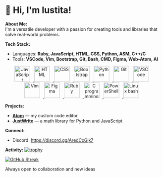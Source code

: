 # 👋 Hi, I'm Iustita!

**About Me:**  
I'm a versatile developer with a passion for creating tools and libraries that solve real-world problems.

**Tech Stack:**  
- Languages: **Ruby, JavaScript, HTML, CSS, Python, ASM, C++/C**
- Tools: **VSCode, Vim, Bootstrap, Git, Bash, CMD, Figma, Web-Atom, AI**
<div align="center">
  <a href="https://developer.mozilla.org/en-US/docs/Web/JavaScript" target="_blank" rel="noreferrer">
    <img alt="JavaScript" height="50px" style="padding-right:10px;" src="https://cdn.jsdelivr.net/gh/devicons/devicon/icons/javascript/javascript-plain.svg" />
  </a>
  <a href="https://developer.mozilla.org/en-US/docs/Web/HTML" target="_blank" rel="noreferrer">
    <img alt="HTML" height="50px" style="padding-right:10px;" src="https://cdn.jsdelivr.net/gh/devicons/devicon/icons/html5/html5-original.svg" />
  </a>
  <a href="https://developer.mozilla.org/en-US/docs/Web/CSS" target="_blank" rel="noreferrer">
    <img alt="CSS" height="50px" style="padding-right:10px;" src="https://cdn.jsdelivr.net/gh/devicons/devicon/icons/css3/css3-original.svg" />
  </a>
  <a href="https://getbootstrap.com/" target="_blank" rel="noreferrer">
    <img alt="Bootstrap" height="50px" style="padding-right:10px;" src="https://cdn.jsdelivr.net/gh/devicons/devicon/icons/bootstrap/bootstrap-original.svg" />
  </a>    
  <a href="https://www.python.org/" target="_blank" rel="noreferrer">
    <img alt="Python" height="50px" style="padding-right:10px;" src="https://cdn.jsdelivr.net/gh/devicons/devicon/icons/python/python-original.svg" />
  </a>
  <a href="https://git-scm.com/" target="_blank" rel="noreferrer">
    <img alt="Git" height="50px" style="padding-right:10px;" src="https://cdn.jsdelivr.net/gh/devicons/devicon/icons/git/git-original.svg" />
  </a>
  <a href="https://code.visualstudio.com/" target="_blank" rel="noreferrer">
    <img alt="VSCode" height="50px" style="padding-right:10px;" src="https://cdn.jsdelivr.net/gh/devicons/devicon/icons/vscode/vscode-original.svg" />
  </a>
  <a href="https://www.vim.org/" target="_blank" rel="noreferrer">
    <img alt="Vim" height="50px" style="padding-right:10px;" src="https://cdn.jsdelivr.net/gh/devicons/devicon/icons/vim/vim-original.svg" />
  </a>
  <a href="https://www.figma.com/" target="_blank" rel="noreferrer">
    <img alt="Figma" height="50px" style="padding-right:10px;" src="https://cdn.jsdelivr.net/gh/devicons/devicon/icons/figma/figma-original.svg" /> 
  </a>
  <a href="https://www.ruby-lang.org/" target="_blank" rel="noreferrer">
    <img alt="Ruby" height="50px" style="padding-right:10px;" src="https://upload.wikimedia.org/wikipedia/commons/thumb/7/73/Ruby_logo.svg/1024px-Ruby_logo.svg.png" /> 
  </a>
  <a href="https://en.wikipedia.org/wiki/C_(programming_language)" target="_blank" rel="noreferrer">
    <img alt="C programming language" height="50px" style="padding-right:10px;" src="https://cdn.jsdelivr.net/gh/devicons/devicon/icons/c/c-original.svg" />
  </a>
  <a href="https://en.wikipedia.org/wiki/PowerShell" target="_blank" rel="noreferrer">
    <img alt="PowerShell" height="50px" style="padding-right:10px;" src="https://cdn.iconscout.com/icon/free/png-256/free-powershell-3521649-2945093.png?f=webp" />
  </a>
  <a href="https://en.wikipedia.org/wiki/Bash_(Unix_shell)" target="_blank" rel="noreferrer">
    <img alt="Linux bash" height="50px" style="padding-right:10px;" src="https://runcode-app-public.s3.amazonaws.com/images/bash-shell-script-online-editor-compiler.original.png" />
  </a>
</div>

**Projects:**  
- **[Atom](https://github.com/the-lord-nothing/Atom)** — my custom code editor
- **[JustWrite](https://github.com/the-lord-nothing/JustWrite)** — a math library for Python and JavaScript

**Connect:**  
- Discord: https://discord.gg/AredCcGjk7

**Activity:**
[![trophy](https://github-profile-trophy.vercel.app/?username=the-iustitia&theme=flat)](…)

[![GitHub Streak](https://github-readme-streak-stats.herokuapp.com?user=the-iustitia)](…)


Always open to collaboration and new ideas
